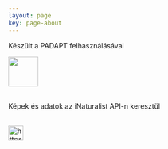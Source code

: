 ```yaml
---
layout: page
key: page-about
---
```


Készült a PADAPT felhasználásával

<a href="https://padapt.eu/hu"><img height="60vh" src="https://padapt.eu/media/logo/Padapt_logo_2szin_1.png"/></a>

<br>Képek és adatok az iNaturalist API-n keresztül

<br><a href="https://www.inaturalist.org"><img alt="https://www.inaturalist.org" height="30vh" src="https://static.inaturalist.org/sites/1-logo.svg?1573071870"/>